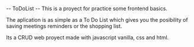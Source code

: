 -- ToDoList --
This is a proyect for practice some frontend basics.

The aplication is as simple as a To Do List which gives you
the posibility of saving meetings reminders or the shopping list.

Its a CRUD web proyect made with javascript vanilla, css and html.
